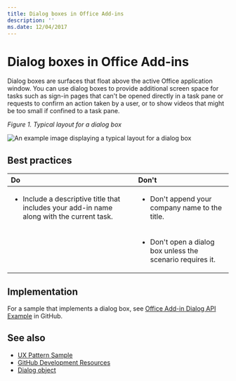 ```yaml
---
title: Dialog boxes in Office Add-ins
description: ''
ms.date: 12/04/2017
---
```



# Dialog boxes in Office Add-ins
 
Dialog boxes are surfaces that float above the active Office application window. You can use dialog boxes to provide additional screen space for tasks such as sign-in pages that can't be opened directly in a task pane or requests to confirm an action taken by a user, or to show videos that might be too small if confined to a task pane.

*Figure 1. Typical layout for a dialog box*

![An example image displaying a typical layout for a dialog box](../images/overview-with-app-dialog.png)

## Best practices

|**Do**|**Don't**|
|:-----|:--------|
|<ul><li>Include a descriptive title that includes your add-in name along with the current task.</li></ul>|<ul><li>Don't append your company name to the title.</li></ul>|
||<ul><li>Don't open a dialog box unless the scenario requires it.</li></ul>|

## Implementation

For a sample that implements a dialog box, see [Office Add-in Dialog API Example](https://github.com/OfficeDev/Office-Add-in-Dialog-API-Simple-Example) in GitHub.

## See also

- [UX Pattern Sample](https://office.visualstudio.com/DefaultCollection/OC/_git/GettingStarted-FabricReact)
- [GitHub Development Resources](https://github.com/OfficeDev/Office-Add-in-UX-Design-Patterns-Code)
- [Dialog object](https://dev.office.com/reference/add-ins/shared/officeui.dialog)


